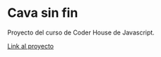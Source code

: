 # Cava sin fin
Proyecto del curso de Coder House de Javascript.

[Link al proyecto](https://gianinalc.github.io/Javascript)
